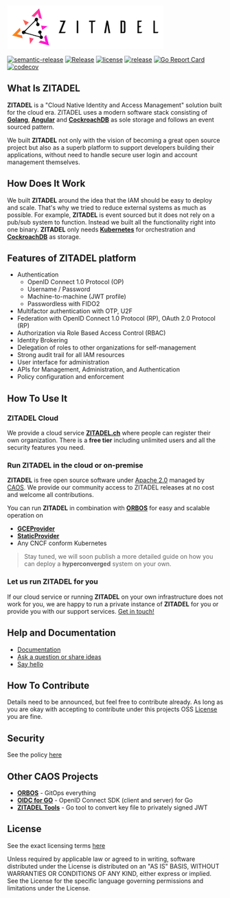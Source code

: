 <img src="./docs/static/logos/zitadel-logo-dark@2x.png" alt="Zitadel Logo" height="100px" width="auto" />

[![semantic-release](https://img.shields.io/badge/%20%20%F0%9F%93%A6%F0%9F%9A%80-semantic--release-e10079.svg)](https://github.com/semantic-release/semantic-release)
[![Release](https://github.com/caos/zitadel/actions/workflows/zitadel.yml/badge.svg)](https://github.com/caos/zitadel/actions)
[![license](https://badgen.net/github/license/caos/zitadel/)](https://github.com/caos/zitadel/blob/main/LICENSE)
[![release](https://badgen.net/github/release/caos/zitadel/stable)](https://github.com/caos/zitadel/releases)
[![Go Report Card](https://goreportcard.com/badge/github.com/caos/zitadel)](https://goreportcard.com/report/github.com/caos/zitadel)
[![codecov](https://codecov.io/gh/caos/zitadel/branch/main/graph/badge.svg)](https://codecov.io/gh/caos/zitadel)

## What Is ZITADEL

**ZITADEL** is a "Cloud Native Identity and Access Management" solution built for the cloud era. ZITADEL uses a modern software stack consisting of [**Golang**](https://golang.org/), [**Angular**](https://angular.io/) and  [**CockroachDB**](https://www.cockroachlabs.com/) as sole storage and follows an event sourced pattern.

We built **ZITADEL** not only with the vision of becoming a great open source project but also as a superb platform to support developers building their applications, without need to handle secure user login and account management themselves.

## How Does It Work

We built **ZITADEL** around the idea that the IAM should be easy to deploy and scale. That's why we tried to reduce external systems as much as possible.
For example, **ZITADEL** is event sourced but it does not rely on a pub/sub system to function. Instead we built all the functionality right into one binary.
**ZITADEL** only needs [**Kubernetes**](https://kubernetes.io/) for orchestration and [**CockroachDB**](https://www.cockroachlabs.com/) as storage.

## Features of ZITADEL platform

* Authentication
    * OpenID Connect 1.0 Protocol (OP)
    * Username / Password
    * Machine-to-machine (JWT profile)
    * Passwordless with FIDO2
* Multifactor authentication with OTP, U2F
* Federation with OpenID Connect 1.0 Protocol (RP), OAuth 2.0 Protocol (RP)
* Authorization via Role Based Access Control (RBAC)
* Identity Brokering
* Delegation of roles to other organizations for self-management
* Strong audit trail for all IAM resources
* User interface for administration
* APIs for Management, Administration, and Authentication
* Policy configuration and enforcement

## How To Use It

### ZITADEL Cloud

We provide a cloud service [**ZITADEL.ch**](https://zitadel.ch) where people can register their own organization. There is a **free tier** including unlimited users and all the security features you need.

### Run ZITADEL in the cloud or on-premise

**ZITADEL** is free open source software under [Apache 2.0](##License) managed by [CAOS](https://caos.ch). We provide our community access to ZITADEL releases at no cost and welcome all contributions.

You can run **ZITADEL** in combination with [**ORBOS**](https://github.com/caos/orbos/) for easy and scalable operation on 
* **[GCEProvider](https://cloud.google.com/compute)**
* **[StaticProvider](https://github.com/caos/orbos/blob/master/docs/orbiter/static.md)**
* Any CNCF conform Kubernetes

> Stay tuned, we will soon publish a more detailed guide on how you can deploy a **hyperconverged** system on your own.

### Let us run ZITADEL for you

If  our cloud service or running **ZITADEL** on your own infrastructure does not work for you, we are happy to run a private instance of **ZITADEL** for you or provide you with our support services. [Get in touch!](https://zitadel.ch/contact/)

## Help and Documentation

* [Documentation](https://docs.zitadel.ch)
* [Ask a question or share ideas](https://github.com/caos/zitadel/discussions)
* [Say hello](https://zitadel.ch/contact/)

## How To Contribute

Details need to be announced, but feel free to contribute already. As long as you are okay with accepting to contribute under this projects OSS [License](./LICENSE) you are fine.

## Security

See the policy [here](./SECURITY.md)


## Other CAOS Projects
* [**ORBOS**](https://github.com/caos/orbos/) - GitOps everything
* [**OIDC for GO**](https://github.com/caos/oidc) - OpenID Connect SDK (client and server) for Go
* [**ZITADEL Tools**](https://github.com/caos/zitadel-tools) - Go tool to convert  key file to privately signed JWT 

## License

See the exact licensing terms [here](./LICENSE)

Unless required by applicable law or agreed to in writing, software distributed under the License is distributed on an "AS IS" BASIS, WITHOUT WARRANTIES OR CONDITIONS OF ANY KIND, either express or implied. See the License for the specific language governing permissions and limitations under the License.
